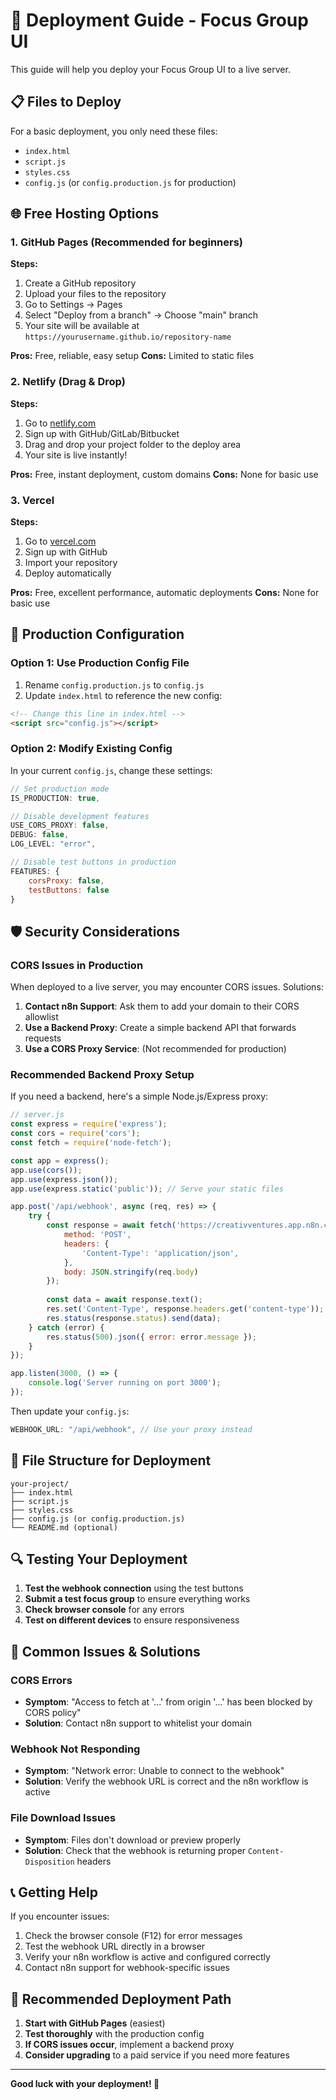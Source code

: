 # 🚀 Deployment Guide - Focus Group UI

This guide will help you deploy your Focus Group UI to a live server.

## 📋 **Files to Deploy**

For a basic deployment, you only need these files:
- `index.html`
- `script.js`
- `styles.css`
- `config.js` (or `config.production.js` for production)

## 🌐 **Free Hosting Options**

### **1. GitHub Pages (Recommended for beginners)**

**Steps:**
1. Create a GitHub repository
2. Upload your files to the repository
3. Go to Settings → Pages
4. Select "Deploy from a branch" → Choose "main" branch
5. Your site will be available at `https://yourusername.github.io/repository-name`

**Pros:** Free, reliable, easy setup
**Cons:** Limited to static files

### **2. Netlify (Drag & Drop)**

**Steps:**
1. Go to [netlify.com](https://netlify.com)
2. Sign up with GitHub/GitLab/Bitbucket
3. Drag and drop your project folder to the deploy area
4. Your site is live instantly!

**Pros:** Free, instant deployment, custom domains
**Cons:** None for basic use

### **3. Vercel**

**Steps:**
1. Go to [vercel.com](https://vercel.com)
2. Sign up with GitHub
3. Import your repository
4. Deploy automatically

**Pros:** Free, excellent performance, automatic deployments
**Cons:** None for basic use

## 🔧 **Production Configuration**

### **Option 1: Use Production Config File**

1. Rename `config.production.js` to `config.js`
2. Update `index.html` to reference the new config:

```html
<!-- Change this line in index.html -->
<script src="config.js"></script>
```

### **Option 2: Modify Existing Config**

In your current `config.js`, change these settings:

```javascript
// Set production mode
IS_PRODUCTION: true,

// Disable development features
USE_CORS_PROXY: false,
DEBUG: false,
LOG_LEVEL: "error",

// Disable test buttons in production
FEATURES: {
    corsProxy: false,
    testButtons: false
}
```

## 🛡️ **Security Considerations**

### **CORS Issues in Production**

When deployed to a live server, you may encounter CORS issues. Solutions:

1. **Contact n8n Support**: Ask them to add your domain to their CORS allowlist
2. **Use a Backend Proxy**: Create a simple backend API that forwards requests
3. **Use a CORS Proxy Service**: (Not recommended for production)

### **Recommended Backend Proxy Setup**

If you need a backend, here's a simple Node.js/Express proxy:

```javascript
// server.js
const express = require('express');
const cors = require('cors');
const fetch = require('node-fetch');

const app = express();
app.use(cors());
app.use(express.json());
app.use(express.static('public')); // Serve your static files

app.post('/api/webhook', async (req, res) => {
    try {
        const response = await fetch('https://creativventures.app.n8n.cloud/webhook/focus-group-ai', {
            method: 'POST',
            headers: {
                'Content-Type': 'application/json',
            },
            body: JSON.stringify(req.body)
        });
        
        const data = await response.text();
        res.set('Content-Type', response.headers.get('content-type'));
        res.status(response.status).send(data);
    } catch (error) {
        res.status(500).json({ error: error.message });
    }
});

app.listen(3000, () => {
    console.log('Server running on port 3000');
});
```

Then update your `config.js`:
```javascript
WEBHOOK_URL: "/api/webhook", // Use your proxy instead
```

## 📁 **File Structure for Deployment**

```
your-project/
├── index.html
├── script.js
├── styles.css
├── config.js (or config.production.js)
└── README.md (optional)
```

## 🔍 **Testing Your Deployment**

1. **Test the webhook connection** using the test buttons
2. **Submit a test focus group** to ensure everything works
3. **Check browser console** for any errors
4. **Test on different devices** to ensure responsiveness

## 🚨 **Common Issues & Solutions**

### **CORS Errors**
- **Symptom**: "Access to fetch at '...' from origin '...' has been blocked by CORS policy"
- **Solution**: Contact n8n support to whitelist your domain

### **Webhook Not Responding**
- **Symptom**: "Network error: Unable to connect to the webhook"
- **Solution**: Verify the webhook URL is correct and the n8n workflow is active

### **File Download Issues**
- **Symptom**: Files don't download or preview properly
- **Solution**: Check that the webhook is returning proper `Content-Disposition` headers

## 📞 **Getting Help**

If you encounter issues:
1. Check the browser console (F12) for error messages
2. Test the webhook URL directly in a browser
3. Verify your n8n workflow is active and configured correctly
4. Contact n8n support for webhook-specific issues

## 🎯 **Recommended Deployment Path**

1. **Start with GitHub Pages** (easiest)
2. **Test thoroughly** with the production config
3. **If CORS issues occur**, implement a backend proxy
4. **Consider upgrading** to a paid service if you need more features

---

**Good luck with your deployment! 🚀** 